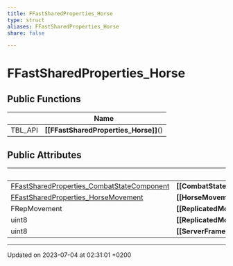 ```yaml
---
title: FFastSharedProperties_Horse
type: struct
aliases: FFastSharedProperties_Horse
share: false

---
```


# FFastSharedProperties_Horse





## Public Functions

|                | Name           |
| -------------- | -------------- |
| TBL_API | **[[FFastSharedProperties_Horse]]**() |

## Public Attributes

|                | Name           |
| -------------- | -------------- |
| [FFastSharedProperties_CombatStateComponent](/docs/SDK/Source/Classes/structFFastSharedProperties__CombatStateComponent.md) | **[[CombatStateComponentProperties]]**  |
| [FFastSharedProperties_HorseMovement](/docs/SDK/Source/Classes/structFFastSharedProperties__HorseMovement.md) | **[[HorseMovementProperties]]**  |
| FRepMovement | **[[ReplicatedMovement]]**  |
| uint8 | **[[ReplicatedMovementMode]]**  |
| uint8 | **[[ServerFrame]]**  |

-------------------------------

Updated on 2023-07-04 at 02:31:01 +0200